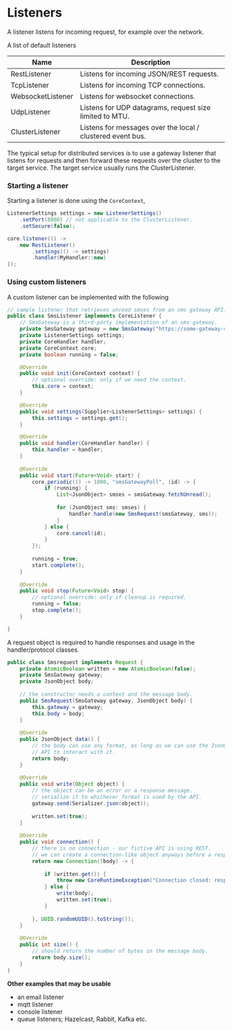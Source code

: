 # Listeners

A listener listens for incoming request, for example over the network.

A list of default listeners

|Name|Description|
|---|---|
|RestListener|Listens for incoming JSON/REST requests.|
|TcpListener|Listens for incoming TCP connections.|
|WebsocketListener|Listens for websocket connections.|
|UdpListener|Listens for UDP datagrams, request size limited to MTU.|
|ClusterListener|Listens for messages over the local / clustered event bus.|

The typical setup for distributed services is to use a gateway listener that listens for
requests and then forward these requests over the cluster to the target service. The target service usually runs the 
ClusterListener.

### Starting a listener
Starting a listener is done using the `CoreContext`,

```java
ListenerSettings settings = new ListenerSettings()
    .setPort(8080) // not applicable to the ClusterListener.
    .setSecure(false);

core.listener(() -> 
    new RestListener()
        .settings(() -> settings)
        .handler(MyHandler::new)
});
```

### Using custom listeners
A custom listener can be implemented with the following
```java
// sample listener that retrieves unread smses from an sms gateway API.
public class SmsListener implements CoreListener {
    // SmsGateway is a third-party implementation of an sms gateway.
    private SmsGateway gateway = new SmsGateway("https://some-gateway-service.com/", "api-key");
    private ListenerSettings settings;
    private CoreHandler handler;
    private CoreContext core;
    private boolean running = false;

    @Override
    public void init(CoreContext context) {
        // optional override: only if we need the context.
        this.core = context;            
    }

    @Override
    public void settings(Supplier<ListenerSettings> settings) {
        this.settings = settings.get();
    }

    @Override
    public void handler(CoreHandler handler) {
        this.handler = handler;
    }
    
    @Override
    public void start(Future<Void> start) {
        core.periodic(() -> 1000, "smsGatewayPoll", (id) -> {
            if (running) {
                List<JsonObject> smses = smsGateway.fetchUnread();
                
                for (JsonObject sms: smses) {
                    handler.handle(new SmsRequest(smsGateway, sms));
                }
            } else {
                core.cancel(id);
            }
        });
        
        running = true;
        start.complete();
    }
    
    @Override
    public void stop(Future<Void> stop) {
        // optional override: only if cleanup is required.
        running = false;
        stop.complete();
    }

}
```

A request object is required to handle responses and usage in the handler/protocol classes.
```java
public class Smsrequest implements Request {
    private AtomicBoolean written = new AtomicBoolean(false);
    private SmsGateway gateway;
    private JsonObject body;
    
    // the constructor needs a context and the message body.
    public SmsRequest(SmsGateway gateway, JsonObject body) {
        this.gateway = gateway;
        this.body = body;
    }
    
    @Override
    public JsonObject data() {
        // the body can use any format, as long as we can use the JsonObject
        // API to interact with it.
        return body;
    }
    
    @Override
    public void write(Object object) {
        // the object can be an error or a response message.
        // serialize it to whichever format is used by the API.
        gateway.send(Serializer.json(object));
        
        written.set(true);    
    }
    
    @Override
    public void connection() { 
        // there is no connection - our fictive API is using REST.
        // we can create a connection-like object anyways before a response is written.
        return new Connection((body) -> {
            
            if (written.get()) {
                throw new CoreRuntimeException("Connection closed: response already written.");
            } else {
                write(body);            
                written.set(true);
            }
            
        }, UUID.randomUUID().toString());    
    }
    
    @Override
    public int size() {
        // should return the number of bytes in the message body.
        return body.size();
    }
}
```

**Other examples that may be usable**
- an email listener
- mqtt listener
- console listener
- queue listeners; Hazelcast, Rabbit, Kafka etc.